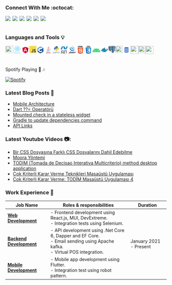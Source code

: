 ### Connect With Me :octocat:

[<img  width="22" src="https://unpkg.com/simple-icons@v4/icons/youtube.svg" align="left" />][youtube]
[<img  width="22" src="https://unpkg.com/simple-icons@v4/icons/linkedin.svg" align="left" />][linkedin]
[<img  width="22" src="https://unpkg.com/simple-icons@v4/icons/stackoverflow.svg" align="left" />][stackoverflow]
[<img  width="22" src="https://practicaldev-herokuapp-com.freetls.fastly.net/assets/devlogo-pwa-512.png" align="left" />][dev]
[<img  width="22" src="https://miro.medium.com/fit/c/56/56/1*sHhtYhaCe2Uc3IU0IgKwIQ.png" align="left" />][medium]
[<img  width="22" src="https://upload.wikimedia.org/wikipedia/commons/1/19/LeetCode_logo_black.png" align="left" />][leetcode]
<br>
<br>

### Languages and Tools	:bulb:


<img align="left" src="https://logowik.com/content/uploads/images/flutter5786.jpg" width="25" height="22"/>
<img align="left" src="https://raw.githubusercontent.com/devicons/devicon/master/icons/react/react-original-wordmark.svg" width="25" height="25" />
<img align="left" src="https://raw.githubusercontent.com/github/explore/80688e429a7d4ef2fca1e82350fe8e3517d3494d/topics/angular/angular.png" width="25" height="25"/>
<img align="left" src="https://raw.githubusercontent.com/github/explore/80688e429a7d4ef2fca1e82350fe8e3517d3494d/topics/javascript/javascript.png" width="22" height="22" />
<img align="left" src="https://raw.githubusercontent.com/github/explore/f3e22f0dca2be955676bc70d6214b95b13354ee8/topics/c/c.png" width="25" height="25" />
<img align="left" src="https://raw.githubusercontent.com/devicons/devicon/master/icons/java/java-original-wordmark.svg" width="25" height="25" />
<img align="left" src="https://raw.githubusercontent.com/devicons/devicon/master/icons/python/python-original-wordmark.svg" width="25" height="25" />
<img align="left" src="https://raw.githubusercontent.com/devicons/devicon/master/icons/dot-net/dot-net-original-wordmark.svg" width="25" height="25" />
<img align="left" src="https://raw.githubusercontent.com/devicons/devicon/master/icons/jquery/jquery-original-wordmark.svg" width="25" height="25"/>
<img align="left" src="https://raw.githubusercontent.com/devicons/devicon/master/icons/html5/html5-original-wordmark.svg" width="25" height="25" />
<img align="left" src="https://raw.githubusercontent.com/devicons/devicon/master/icons/css3/css3-original-wordmark.svg" width="25" height="25" />
<img align="left" src="https://raw.githubusercontent.com/github/explore/80688e429a7d4ef2fca1e82350fe8e3517d3494d/topics/android/android.png" width="25" height="25"/>
<img align="left" src="https://raw.githubusercontent.com/devicons/devicon/master/icons/docker/docker-original.svg" width="25" height="25" />
<img align="left" src="https://raw.githubusercontent.com/github/explore/80688e429a7d4ef2fca1e82350fe8e3517d3494d/topics/postgresql/postgresql.png" width="22" height="22" />
<img align="left" src="https://dartpad.dev/dart-192.png" width="22" height="22"/>
<img align="left" src="https://raw.githubusercontent.com/github/explore/80688e429a7d4ef2fca1e82350fe8e3517d3494d/topics/sql/sql.png" width="25" height="25"/>
<img align="left" src="https://upload.wikimedia.org/wikipedia/commons/thumb/0/0a/Apache_kafka-icon.svg/1200px-Apache_kafka-icon.svg.png" width="25" height="25"/>
<img align="left" src="https://camo.githubusercontent.com/4b95df4d6ca7a01afc25d27159804dc5a7d0df41d8131aaf50c9f84847dfda21/68747470733a2f2f73656c656e69756d2e6465762f696d616765732f73656c656e69756d5f6c6f676f5f7371756172655f677265656e2e706e67" width="22" height="22"/>
<img align="left" src="https://www.vectorlogo.zone/logos/apache/apache-icon.svg" width="25" height="25"/>

<br/>
<br/>
<br/>







 
Spotify Playing :violin: :notes:


[![Spotify](https://novatorem-gulsenkeskin.vercel.app/api/spotify)](https://open.spotify.com/user/abqgvoauwe1v0hexl8f2psxjf)  

 
### Latest Blog Posts :orange_book:

<!-- BLOG-POST-LIST:START -->
- [Mobile Architecture](https://dev.to/gulsenkeskin/mobile-architecture-4dpd)
- [Dart ??= Operatörü](https://dev.to/gulsenkeskin/dart-operatoru-4gah)
- [Mounted check in a stateless widget](https://dev.to/gulsenkeskin/mounted-check-in-a-stateless-widget-356o)
- [Gradle to update dependencies command](https://dev.to/gulsenkeskin/gradle-to-update-dependencies-command-5151)
- [API Links](https://dev.to/gulsenkeskin/api-links-3a12)
<!-- BLOG-POST-LIST:END -->
 
### Latest Youtube Videos 📷:
 
<!-- YOUTUBE:START -->
- [Bir CSS Dosyasına Farklı CSS Dosyalarını Dahil Edebilme](https://www.youtube.com/watch?v=Q_XeNXWfdOc)
- [Moora Yöntemi](https://www.youtube.com/watch?v=EDIuAQYkE1c)
- [TODIM &lpar;Tomada de Decisao Interativa Multicriterio&rpar; method desktop application](https://www.youtube.com/watch?v=bHQoHSQNxPs)
- [Çok Kriterli Karar Verme Teknikleri Masaüstü Uygulaması](https://www.youtube.com/watch?v=TBvpWqhEfVU)
- [Çok Kriterli Karar Verme: TODİM Masaüstü Uygulaması 4](https://www.youtube.com/watch?v=BXJWCzEPuWc)
<!-- YOUTUBE:END -->
 
 
 
<!--
### Github Stats :high_brightness:

<div >
  <a href="https://github.com/gulsenkeskin">
  <img height="180em" src="https://github-readme-stats.vercel.app/api?username=gulsenkeskin&show_icons=true&include_all_commits=true&count_private=true"/>
  <img height="180em" src="https://github-readme-stats.vercel.app/api/top-langs/?username=gulsenkeskin&row=1&column=1&layout=compact&langs_count=7"/>
</div> 
 -->
 
<!-- start work experience section -->
### Work Experience :seedling:
<table>
  <thead>
    <tr>
      <th>Job Name</th>
      <th>Roles & responsibilities</th>
      <th>Duration</th>
      <!---
      <th>Product</th>
      -->
    </tr>
  </thead>
  <tbody>
    <tr>
      <td><b><a href="https://www.harmonyerp.com.tr/">Web Development</a></b></td>
      <td>- Frontend development using React.js, MUI, DevExtreme.<br>- Integration tests using Selenium.</td>
      <td rowspan="3">January 2021 - Present</td>
    </tr>
     <tr>
      <td><b><a href="https://www.harmonyerp.com.tr/">Backend Development</a></b></td>
      <td>- API development using .Net Core 6, Dapper and EF Core.<br>- Email sending using Apache kafka.<br>- Virtual POS integration.</td>
    </tr>
    <tr>
      <td><b><a href="https://www.harmonyerp.com.tr/">Mobile Development</a></b></td>
      <td>- Mobile app development using Flutter.<br>- Integration test using robot pattern.</td>
    </tr>
  
  </tbody>
</table>
<!-- end work experience section -->

 
<!-- <img src="https://media1.giphy.com/media/ZbftmEwht0nDkl6XFX/giphy.gif?cid=ecf05e47l19lzmqnuv3o320i63xy3da13bsxhp10w9z9wm8s&rid=giphy.gif&ct=s" width="180" height="100"> <img src="https://media2.giphy.com/media/3JTwfEEdDlpyh6M0o2/giphy.gif?cid=790b7611e9c9e8bc9ce40170c9368926692fdb648405ee7c&rid=giphy.gif&ct=s" width="180" height="100"><img src="https://media3.giphy.com/media/TpNTATTp5c2Ri/giphy.gif?cid=790b7611a9ccd55e6b764aacf4c7a277dc6c1d020f1e187e&rid=giphy.gif&ct=s" width="180" height="100">
<img src="https://media0.giphy.com/media/5eFFhJ3yrAIndRQeFx/giphy.gif?cid=790b761159865a018304701e37e468edc07abbeca1073a30&rid=giphy.gif&ct=s" width="105" height="90">  -->

 
[youtube]: https://www.youtube.com/channel/UCPyso_RkkrkDjWAXx51smkg
[linkedin]: https://www.linkedin.com/in/gulsenkeskin/
[stackoverflow]: https://stackoverflow.com/users/14745090/g%c3%bclsen-keskin
[dev]: https://dev.to/gulsenkeskin
[medium]: https://medium.com/@gulsenkeskin2
[behance]: https://www.behance.net/glsenkeskin/moodboards
[leetcode]: https://leetcode.com/gulsenkeskin/
[harmonqapple]: https://apps.apple.com/tr/app/harmonq/id1620888561
[harmonqplaystore]: https://play.google.com/store/apps/details?id=com.kurumsalyazilim.harmonq
[kasplaystore]: https://play.google.com/store/apps/details?id=com.kurumsalyazilim.ikmobile
[react]: https://twitter.com/reactjs
[flutter]: https://twitter.com/FlutterDev


